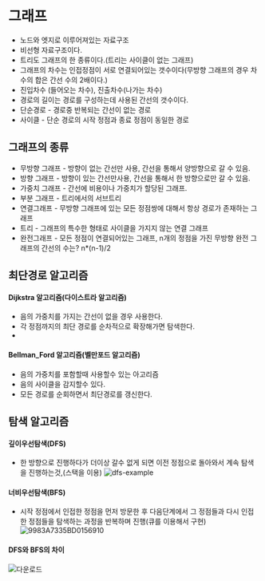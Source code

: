 # 그래프
- 노드와 엣지로 이루어져있는 자료구조
- 비선형 자료구조이다.
- 트리도 그래프의 한 종류이다.(트리는 사이클이 없는 그래프)
- 그래프의 차수는 인접정점이 서로 연결되어있는 갯수이다(무방향 그래프의 경우 차수의 합은 간선 수의 2배이다.)
- 진입차수 (들어오는 차수), 진출차수(나가는 차수)
- 경로의 길이는 경로를 구성하는데 사용된 간선의 갯수이다.
- 단순경로 - 경로중 반복되는 간선이 없는 경로
- 사이클 - 단순 경로의 시작 정점과 종료 정점이 동일한 경로
## 그래프의 종류
- 무방향 그래프 - 방향이 없는 간선만 사용, 간선을 통해서 양방향으로 갈 수 있음.
- 방향 그래프 - 방향이 있는 간선만사용, 간선을 통해서 한 방향으로만 갈 수 있음.
- 가중치 그래프 - 간선에 비용이나 가중치가 할당된 그래프.
- 부분 그래프 - 트리에서의 서브트리
- 연결그래프 - 무방향 그래프에 있는 모든 정점쌍에 대해서 항상 경로가 존재하는 그래프
- 트리 - 그래프의 특수한 형태로 사이클을 가지지 않는 연결 그래프
- 완전그래프 - 모든 정점이 연결되어있는 그래프, n개의 정점을 가진 무방향 완전 그래프의 간선의 수는? n*(n-1)/2
## 최단경로 알고리즘
#### Dijkstra 알고리즘(다이스트라 알고리즘)
- 음의 가중치를 가지는 간선이 없을 경우 사용한다.
- 각 정점까지의 최단 경로를 순차적으로 확장해가면 탐색한다.
- 
#### Bellman_Ford 알고리즘(벨만포드 알고리즘)
- 음의 가중치를 포함할때 사용할수 있는 아고리즘
- 음의 사이클을 감지할수 있다.
- 모든 경로를 순회하면서 최단경로를 갱신한다.

## 탐색 알고리즘
#### 깊이우선탐색(DFS)
- 한 방향으로 진행하다가 더이상 갈수 없게 되면 이전 정점으로 돌아와서 계속 탐색을 진행하는것,(스택을 이용)
 ![dfs-example](https://github.com/gmcc0713/Study/assets/59678097/9e11fcda-600c-4c6c-bdbd-9a392fd3458a)
#### 너비우선탐색(BFS)
- 시작 정점에서 인접한 정점을 먼저 방문한 후 다음단계에서 그 정점들과 다시 인접한 정점들을 탐색하는 과정을 반복하며 진행(큐를 이용해서 구현)
![9983A7335BD0156910](https://github.com/gmcc0713/Study/assets/59678097/ef8de6f5-6645-45c1-8c92-81e0156d5bd9)

#### DFS와 BFS의 차이
![다운로드](https://github.com/gmcc0713/Study/assets/59678097/f3c0cc5f-f27d-405a-bee4-2c40fb6d1fe3)
